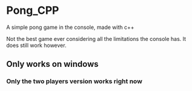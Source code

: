 # Pong_CPP
A simple pong game in the console, made with c++


Not the best game ever considering all the limitations the console has. It does still work however.

## Only works on windows

### Only the two players version works right now
